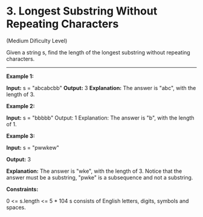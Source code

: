 # 3. Longest Substring Without Repeating Characters

(Medium Dificulty Level)

Given a string s, find the length of the longest 
substring
 without repeating characters.

 ---
 
**Example 1:**

**Input:** s = "abcabcbb"
**Output:** 3
**Explanation:** The answer is "abc", with the length of 3.

**Example 2:**

**Input:** s = "bbbbb"
Output: 1
Explanation: The answer is "b", with the length of 1.

**Example 3:**

**Input:** s = "pwwkew"

**Output:** 3

**Explanation:** The answer is "wke", with the length of 3.
Notice that the answer must be a substring, "pwke" is a subsequence and not a substring.
 

**Constraints:**

0 <= s.length <= 5 * 104
s consists of English letters, digits, symbols and spaces.